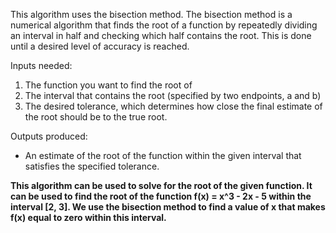This algorithm uses the bisection method. The bisection method is a numerical algorithm that finds the root of a function by repeatedly dividing an interval in half and checking which half contains the root. This is done until a desired level of accuracy is reached.

Inputs needed:
1. The function you want to find the root of
2. The interval that contains the root (specified by two endpoints, a and b)
3. The desired tolerance, which determines how close the final estimate of the root should be to the true root.

Outputs produced:
- An estimate of the root of the function within the given interval that satisfies the specified tolerance.

**This algorithm can be used to solve for the root of the given function. It can be used to find the root of the function f(x) = x^3 - 2x - 5 within the interval [2, 3]. We use the bisection method to find a value of x that makes f(x) equal to zero within this interval.**
